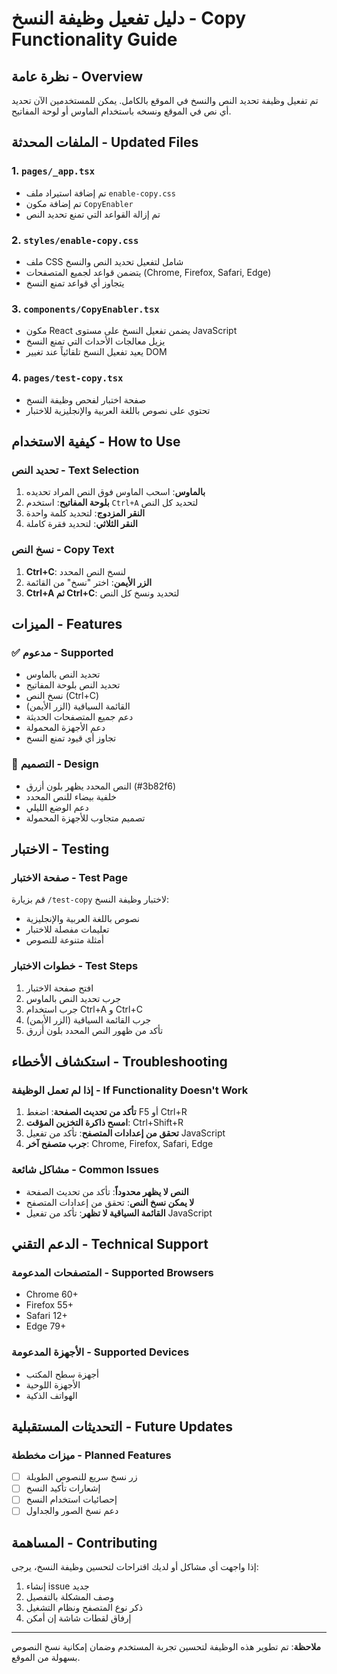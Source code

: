 # دليل تفعيل وظيفة النسخ - Copy Functionality Guide

## نظرة عامة - Overview

تم تفعيل وظيفة تحديد النص والنسخ في الموقع بالكامل. يمكن للمستخدمين الآن تحديد أي نص في الموقع ونسخه باستخدام الماوس أو لوحة المفاتيح.

## الملفات المحدثة - Updated Files

### 1. `pages/_app.tsx`
- تم إضافة استيراد ملف `enable-copy.css`
- تم إضافة مكون `CopyEnabler`
- تم إزالة القواعد التي تمنع تحديد النص

### 2. `styles/enable-copy.css`
- ملف CSS شامل لتفعيل تحديد النص والنسخ
- يتضمن قواعد لجميع المتصفحات (Chrome, Firefox, Safari, Edge)
- يتجاوز أي قواعد تمنع النسخ

### 3. `components/CopyEnabler.tsx`
- مكون React يضمن تفعيل النسخ على مستوى JavaScript
- يزيل معالجات الأحداث التي تمنع النسخ
- يعيد تفعيل النسخ تلقائياً عند تغيير DOM

### 4. `pages/test-copy.tsx`
- صفحة اختبار لفحص وظيفة النسخ
- تحتوي على نصوص باللغة العربية والإنجليزية للاختبار

## كيفية الاستخدام - How to Use

### تحديد النص - Text Selection
1. **بالماوس**: اسحب الماوس فوق النص المراد تحديده
2. **بلوحة المفاتيح**: استخدم `Ctrl+A` لتحديد كل النص
3. **النقر المزدوج**: لتحديد كلمة واحدة
4. **النقر الثلاثي**: لتحديد فقرة كاملة

### نسخ النص - Copy Text
1. **Ctrl+C**: لنسخ النص المحدد
2. **الزر الأيمن**: اختر "نسخ" من القائمة
3. **Ctrl+A ثم Ctrl+C**: لتحديد ونسخ كل النص

## الميزات - Features

### ✅ مدعوم - Supported
- تحديد النص بالماوس
- تحديد النص بلوحة المفاتيح
- نسخ النص (Ctrl+C)
- القائمة السياقية (الزر الأيمن)
- دعم جميع المتصفحات الحديثة
- دعم الأجهزة المحمولة
- تجاوز أي قيود تمنع النسخ

### 🎨 التصميم - Design
- النص المحدد يظهر بلون أزرق (#3b82f6)
- خلفية بيضاء للنص المحدد
- دعم الوضع الليلي
- تصميم متجاوب للأجهزة المحمولة

## الاختبار - Testing

### صفحة الاختبار - Test Page
قم بزيارة `/test-copy` لاختبار وظيفة النسخ:
- نصوص باللغة العربية والإنجليزية
- تعليمات مفصلة للاختبار
- أمثلة متنوعة للنصوص

### خطوات الاختبار - Test Steps
1. افتح صفحة الاختبار
2. جرب تحديد النص بالماوس
3. جرب استخدام Ctrl+A و Ctrl+C
4. جرب القائمة السياقية (الزر الأيمن)
5. تأكد من ظهور النص المحدد بلون أزرق

## استكشاف الأخطاء - Troubleshooting

### إذا لم تعمل الوظيفة - If Functionality Doesn't Work

1. **تأكد من تحديث الصفحة**: اضغط F5 أو Ctrl+R
2. **امسح ذاكرة التخزين المؤقت**: Ctrl+Shift+R
3. **تحقق من إعدادات المتصفح**: تأكد من تفعيل JavaScript
4. **جرب متصفح آخر**: Chrome, Firefox, Safari, Edge

### مشاكل شائعة - Common Issues

- **النص لا يظهر محدوداً**: تأكد من تحديث الصفحة
- **لا يمكن نسخ النص**: تحقق من إعدادات المتصفح
- **القائمة السياقية لا تظهر**: تأكد من تفعيل JavaScript

## الدعم التقني - Technical Support

### المتصفحات المدعومة - Supported Browsers
- Chrome 60+
- Firefox 55+
- Safari 12+
- Edge 79+

### الأجهزة المدعومة - Supported Devices
- أجهزة سطح المكتب
- الأجهزة اللوحية
- الهواتف الذكية

## التحديثات المستقبلية - Future Updates

### ميزات مخططة - Planned Features
- [ ] زر نسخ سريع للنصوص الطويلة
- [ ] إشعارات تأكيد النسخ
- [ ] إحصائيات استخدام النسخ
- [ ] دعم نسخ الصور والجداول

## المساهمة - Contributing

إذا واجهت أي مشاكل أو لديك اقتراحات لتحسين وظيفة النسخ، يرجى:
1. إنشاء issue جديد
2. وصف المشكلة بالتفصيل
3. ذكر نوع المتصفح ونظام التشغيل
4. إرفاق لقطات شاشة إن أمكن

---

**ملاحظة**: تم تطوير هذه الوظيفة لتحسين تجربة المستخدم وضمان إمكانية نسخ النصوص بسهولة من الموقع.
